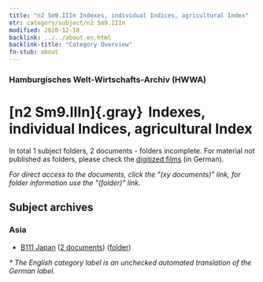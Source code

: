 ```yaml
---
title: "n2 Sm9.IIIn Indexes, individual Indices, agricultural Index"
etr: category/subject/n2 Sm9.IIIn
modified: 2020-12-18
backlink: ../../about.en.html
backlink-title: "Category Overview"
fn-stub: about
---
```


### Hamburgisches Welt-Wirtschafts-Archiv (HWWA)
# [n2 Sm9.IIIn]{.gray}&#8201; Indexes, individual Indices, agricultural Index&#160; 





In total 1 subject folders, 2 documents - folders incomplete.
For material not published as folders, please check the [digitized films](/film/h1_sh) (in German).

_For direct access to the documents, click the "(xy documents)" link, for folder information use the "(folder)" link._

## Subject archives



### Asia

- [B111 Japan](../../../geo/about.en.html#B111) (<a href="https://dfg-viewer.de/show/?tx_dlf[id]=https://pm20.zbw.eu/mets/sh/1412xx/141272/1449xx/144997/public.mets.en.xml" target="_blank">2 documents</a>) ([folder](http://purl.org/pressemappe20/folder/sh/141272,144997))


_* The English category label is an unchecked automated translation of the German label._


